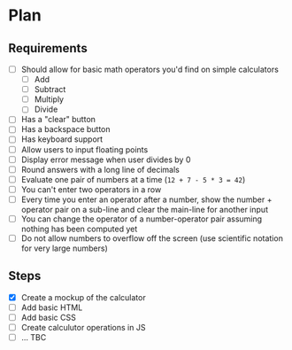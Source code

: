 # Plan

## Requirements

- [ ] Should allow for basic math operators you'd find on simple calculators
  - [ ] Add
  - [ ] Subtract
  - [ ] Multiply
  - [ ] Divide
- [ ] Has a "clear" button
- [ ] Has a backspace button
- [ ] Has keyboard support
- [ ] Allow users to input floating points
- [ ] Display error message when user divides by 0
- [ ] Round answers with a long line of decimals
- [ ] Evaluate one pair of numbers at a time (`12 + 7 - 5 * 3 = 42`)
- [ ] You can't enter two operators in a row
- [ ] Every time you enter an operator after a number, show the number + operator pair on a sub-line and clear the main-line for another input
- [ ] You can change the operator of a number-operator pair assuming nothing has been computed yet
- [ ] Do not allow numbers to overflow off the screen (use scientific notation for very large numbers)

## Steps

- [x] Create a mockup of the calculator
- [ ] Add basic HTML
- [ ] Add basic CSS 
- [ ] Create calculutor operations in JS
- [ ] ... TBC
